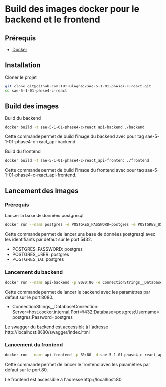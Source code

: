 # Build des images docker pour le backend et le frontend

## Prérequis

- [Docker](https://docs.docker.com/get-docker/)

## Installation

Cloner le projet

```bash
git clone git@github.com:IUT-Blagnac/sae-5-1-01-phase4-c-react.git
cd sae-5-1-01-phase4-c-react
```

## Build des images

Build du backend
```bash
docker build -t sae-5-1-01-phase4-c-react_api-backend ./backend
```

Cette commande permet de build l'image du backend avec pour tag sae-5-1-01-phase4-c-react_api-backend.

Build du frontend
```bash
docker build -t sae-5-1-01-phase4-c-react_api-frontend ./frontend
```

Cette commande permet de build l'image du frontend avec pour tag sae-5-1-01-phase4-c-react_api-frontend.

## Lancement des images

### Prérequis

Lancer la base de données postgresql

```bash
docker run --name postgres -e POSTGRES_PASSWORD=postgres -e POSTGRES_USER=postgres -e POSTGRES_DB=postgres -p 5432:5432 -d postgres
```

Cette commande permet de lancer une base de données postgresql avec les identifiants par défaut sur le port 5432.
- POSTGRES_PASSWORD: postgres
- POSTGRES_USER: postgres
- POSTGRES_DB: postgres

### Lancement du backend

```bash
docker run --name api-backend -p 8080:80 -e ConnectionStrings__DatabaseConnection="Server=host.docker.internal;Port=5432;Database=postgres;Username=postgres;Password=postgres" -d sae-5-1-01-phase4-c-react_api-backend
```

Cette commande permet de lancer le backend avec les paramètres par défaut sur le port 8080.
- ConnectionStrings__DatabaseConnection: Server=host.docker.internal;Port=5432;Database=postgres;Username=postgres;Password=postgres

Le swagger du backend est accessible à l'adresse http://localhost:8080/swagger/index.html

### Lancement du frontend

```bash
docker run --name api-frontend -p 80:80 -d sae-5-1-01-phase4-c-react_api-frontend
```

Cette commande permet de lancer le frontend avec les paramètres par défaut sur le port 80.

Le frontend est accessible à l'adresse http://localhost:80